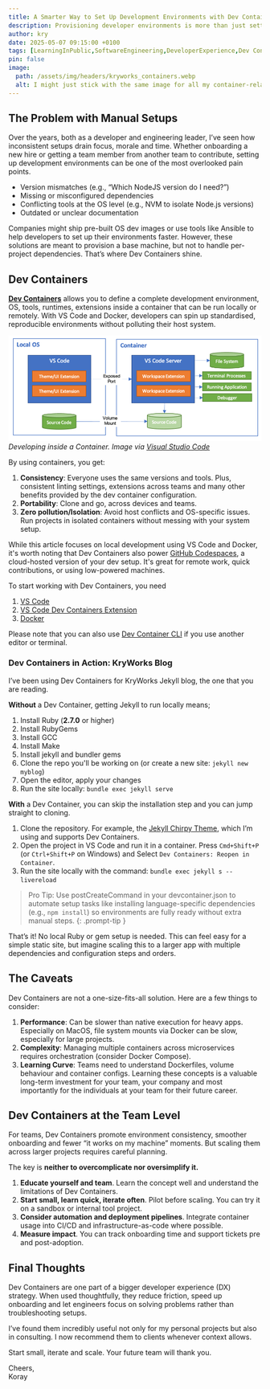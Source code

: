 ```yaml
---
title: A Smarter Way to Set Up Development Environments with Dev Containers
description: Provisioning developer environments is more than just setting up your machine. It’s about ensuring your team can work effectively, regardless of their individual setup. In this post, I’ll explain how Dev Containers can streamline environment setup and address common scaling issue and improve onboarding across teams.
author: kry
date: 2025-05-07 09:15:00 +0100
tags: [LearningInPublic,SoftwareEngineering,DeveloperExperience,Dev Containers,EnvironmentSetup,Docker]
pin: false
image:
  path: /assets/img/headers/kryworks_containers.webp
  alt: I might just stick with the same image for all my container-related articles. It just fits!
---
```


## The Problem with Manual Setups

Over the years, both as a developer and engineering leader, I’ve seen how inconsistent setups drain focus, morale and time. Whether onboarding a new hire or getting a team member from another team to contribute, setting up development environments can be one of the most overlooked pain points.

- Version mismatches (e.g., “Which NodeJS version do I need?”)
- Missing or misconfigured dependencies
- Conflicting tools at the OS level (e.g., NVM to isolate Node.js versions)
- Outdated or unclear documentation

Companies might ship pre-built OS dev images or use tools like Ansible to help developers to set up their environments faster. However, these solutions are meant to provision a base machine, but not to handle per-project dependencies. That’s where Dev Containers shine.

## Dev Containers

**[Dev Containers](https://containers.dev/)** allows you to define a complete development environment, OS, tools, runtimes, extensions inside a container that can be run locally or remotely. With VS Code and Docker, developers can spin up standardised, reproducible environments without polluting their host system.

![Desktop View](/assets/img/architecture_dev_containers.png)
_Developing inside a Container. Image via [Visual Studio Code](https://code.visualstudio.com/docs/devcontainers/containers)_

By using containers, you get:

1. **Consistency**: Everyone uses the same versions and tools. Plus, consistent linting settings, extensions across teams and many other benefits provided by the dev container configuration.
2. **Portability**:  Clone and go, across devices and teams.
3. **Zero pollution/Isolation**: Avoid host conflicts and OS-specific issues. Run projects in isolated containers without messing with your system setup.

While this article focuses on local development using VS Code and Docker, it's worth noting that Dev Containers also power [GitHub Codespaces](https://docs.github.com/en/codespaces), a cloud-hosted version of your dev setup. It's great for remote work, quick contributions, or using low-powered machines.

To start working with Dev Containers, you need 

1. [VS Code](https://code.visualstudio.com/download)
2. [VS Code Dev Containers Extension](https://marketplace.visualstudio.com/items?itemName=ms-vscode-remote.remote-containers)
3. [Docker](https://www.docker.com/get-started/)

Please note that you can also use [Dev Container CLI](https://code.visualstudio.com/docs/devcontainers/devcontainer-cli) if you use another editor or terminal.
 
### Dev Containers in Action: KryWorks Blog

I’ve been using Dev Containers for KryWorks Jekyll blog, the one that you are reading. 

**Without** a Dev Container, getting Jekyll to run locally means;

1. Install Ruby (**2.7.0** or higher)
2. Install RubyGems
3. Install GCC
4. Install Make
5. Install jekyll and bundler gems
6. Clone the repo you'll be working on (or create a new site: `jekyll new myblog`)
7. Open the editor, apply your changes
8. Run the site locally: `bundle exec jekyll serve`

**With** a Dev Container, you can skip the installation step and you can jump straight to cloning.

1. Clone the repository. For example, the [Jekyll Chirpy Theme](https://github.com/cotes2020/jekyll-theme-chirpy), which I’m using and supports Dev Containers.
2. Open the project in VS Code and run it in a container. Press `Cmd+Shift+P` (or `Ctrl+Shift+P` on Windows) and Select `Dev Containers: Reopen in Container`.
3. Run the site locally with the command: `bundle exec jekyll s --livereload`

> Pro Tip: Use postCreateCommand in your devcontainer.json to automate setup tasks like installing language-specific dependencies (e.g., `npm install`) so environments are fully ready without extra manual steps.
{: .prompt-tip }

That’s it! No local Ruby or gem setup is needed. This can feel easy for a simple static site, but imagine scaling this to a larger app with multiple dependencies and configuration steps and orders.

## The Caveats

Dev Containers are not a one-size-fits-all solution. Here are a few things to consider:

1. **Performance**: Can be slower than native execution for heavy apps. Especially on MacOS, file system mounts via Docker can be slow, especially for large projects.
2. **Complexity**: Managing multiple containers across microservices requires orchestration (consider Docker Compose).
3. **Learning Curve**: Teams need to understand Dockerfiles, volume behaviour and container configs. Learning these concepts is a valuable long-term investment for your team, your company and most importantly for the individuals at your team for their future career.
 
## Dev Containers at the Team Level

For teams, Dev Containers promote environment consistency, smoother onboarding and fewer “it works on my machine” moments. But scaling them across larger projects requires careful planning.

The key is **neither to overcomplicate nor oversimplify it.** 

1. **Educate yourself and team**. Learn the concept well and understand the limitations of Dev Containers.
2. **Start small, learn quick, iterate often**. Pilot before scaling. You can try it on a sandbox or internal tool project.
3. **Consider automation and deployment pipelines**. Integrate container usage into CI/CD and infrastructure-as-code where possible.
4. **Measure impact**. You can track onboarding time and support tickets pre and post-adoption.

## Final Thoughts

Dev Containers are one part of a bigger developer experience (DX) strategy. When used thoughtfully, they reduce friction, speed up onboarding and let engineers focus on solving problems rather than troubleshooting setups.

I’ve found them incredibly useful not only for my personal projects but also in consulting. I now recommend them to clients whenever context allows.

Start small, iterate and scale. Your future team will thank you.

Cheers,  
Koray
